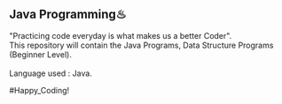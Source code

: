 ## Java Programming♨

"Practicing code everyday is what makes us a better Coder". <br>
This repository will contain the Java Programs, Data Structure Programs (Beginner Level).
<br>
<br>
Language used : Java.

#Happy_Coding!
